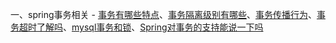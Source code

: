 一、spring事务相关 - [事务有哪些特点](Transaction.md)、[事务隔离级别有哪些](Transaction.md)、[事务传播行为](Transaction.md)、[事务超时了解吗](Transaction.md)、[mysql事务和锁](Transaction.md)、[Spring对事务的支持能说一下吗](Transaction.md)
